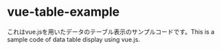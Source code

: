 # vue-table-example
これはvue.jsを用いたデータのテーブル表示のサンプルコードです。This is a sample code of data table display using vue.js.
